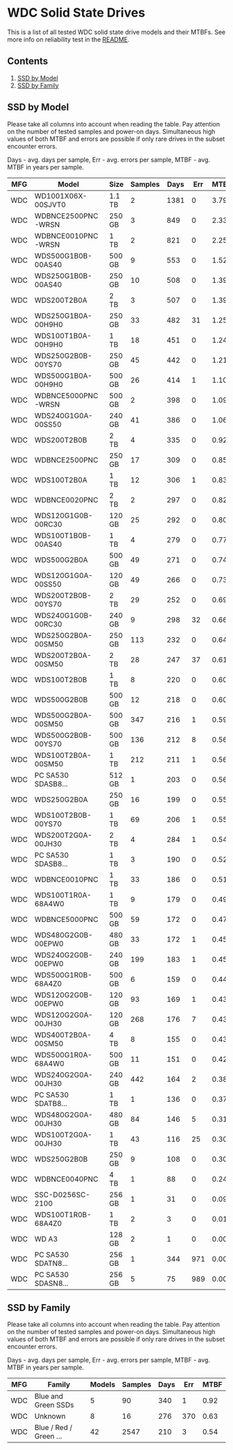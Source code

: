 WDC Solid State Drives
======================

This is a list of all tested WDC solid state drive models and their MTBFs. See
more info on reliability test in the [README](https://github.com/linuxhw/SMART).

Contents
--------

1. [ SSD by Model  ](#ssd-by-model)
2. [ SSD by Family ](#ssd-by-family)

SSD by Model
------------

Please take all columns into account when reading the table. Pay attention on the
number of tested samples and power-on days. Simultaneous high values of both MTBF
and errors are possible if only rare drives in the subset encounter errors.

Days - avg. days per sample,
Err  - avg. errors per sample,
MTBF - avg. MTBF in years per sample.

| MFG       | Model              | Size   | Samples | Days  | Err   | MTBF |
|-----------|--------------------|--------|---------|-------|-------|------|
| WDC       | WD1001X06X-00SJVT0 | 1.1 TB | 2       | 1381  | 0     | 3.79   |
| WDC       | WDBNCE2500PNC-WRSN | 250 GB | 3       | 849   | 0     | 2.33   |
| WDC       | WDBNCE0010PNC-WRSN | 1 TB   | 2       | 821   | 0     | 2.25   |
| WDC       | WDS500G1B0B-00AS40 | 500 GB | 9       | 553   | 0     | 1.52   |
| WDC       | WDS250G1B0B-00AS40 | 250 GB | 10      | 508   | 0     | 1.39   |
| WDC       | WDS200T2B0A        | 2 TB   | 3       | 507   | 0     | 1.39   |
| WDC       | WDS250G1B0A-00H9H0 | 250 GB | 33      | 482   | 31    | 1.25   |
| WDC       | WDS100T1B0A-00H9H0 | 1 TB   | 18      | 451   | 0     | 1.24   |
| WDC       | WDS250G2B0B-00YS70 | 250 GB | 45      | 442   | 0     | 1.21   |
| WDC       | WDS500G1B0A-00H9H0 | 500 GB | 26      | 414   | 1     | 1.10   |
| WDC       | WDBNCE5000PNC-WRSN | 500 GB | 2       | 398   | 0     | 1.09   |
| WDC       | WDS240G1G0A-00SS50 | 240 GB | 41      | 386   | 0     | 1.06   |
| WDC       | WDS200T2B0B        | 2 TB   | 4       | 335   | 0     | 0.92   |
| WDC       | WDBNCE2500PNC      | 250 GB | 17      | 309   | 0     | 0.85   |
| WDC       | WDS100T2B0A        | 1 TB   | 12      | 306   | 1     | 0.83   |
| WDC       | WDBNCE0020PNC      | 2 TB   | 2       | 297   | 0     | 0.82   |
| WDC       | WDS120G1G0B-00RC30 | 120 GB | 25      | 292   | 0     | 0.80   |
| WDC       | WDS100T1B0B-00AS40 | 1 TB   | 4       | 279   | 0     | 0.77   |
| WDC       | WDS500G2B0A        | 500 GB | 49      | 271   | 0     | 0.74   |
| WDC       | WDS120G1G0A-00SS50 | 120 GB | 49      | 266   | 0     | 0.73   |
| WDC       | WDS200T2B0B-00YS70 | 2 TB   | 29      | 252   | 0     | 0.69   |
| WDC       | WDS240G1G0B-00RC30 | 240 GB | 9       | 298   | 32    | 0.66   |
| WDC       | WDS250G2B0A-00SM50 | 250 GB | 113     | 232   | 0     | 0.64   |
| WDC       | WDS200T2B0A-00SM50 | 2 TB   | 28      | 247   | 37    | 0.61   |
| WDC       | WDS100T2B0B        | 1 TB   | 8       | 220   | 0     | 0.60   |
| WDC       | WDS500G2B0B        | 500 GB | 12      | 218   | 0     | 0.60   |
| WDC       | WDS500G2B0A-00SM50 | 500 GB | 347     | 216   | 1     | 0.59   |
| WDC       | WDS500G2B0B-00YS70 | 500 GB | 136     | 212   | 8     | 0.56   |
| WDC       | WDS100T2B0A-00SM50 | 1 TB   | 212     | 211   | 1     | 0.56   |
| WDC       | PC SA530 SDASB8... | 512 GB | 1       | 203   | 0     | 0.56   |
| WDC       | WDS250G2B0A        | 250 GB | 16      | 199   | 0     | 0.55   |
| WDC       | WDS100T2B0B-00YS70 | 1 TB   | 69      | 206   | 1     | 0.55   |
| WDC       | WDS200T2G0A-00JH30 | 2 TB   | 4       | 284   | 1     | 0.54   |
| WDC       | PC SA530 SDASB8... | 1 TB   | 3       | 190   | 0     | 0.52   |
| WDC       | WDBNCE0010PNC      | 1 TB   | 33      | 186   | 0     | 0.51   |
| WDC       | WDS100T1R0A-68A4W0 | 1 TB   | 9       | 179   | 0     | 0.49   |
| WDC       | WDBNCE5000PNC      | 500 GB | 59      | 172   | 0     | 0.47   |
| WDC       | WDS480G2G0B-00EPW0 | 480 GB | 33      | 172   | 1     | 0.45   |
| WDC       | WDS240G2G0B-00EPW0 | 240 GB | 199     | 183   | 1     | 0.45   |
| WDC       | WDS500G1R0B-68A4Z0 | 500 GB | 6       | 159   | 0     | 0.44   |
| WDC       | WDS120G2G0B-00EPW0 | 120 GB | 93      | 169   | 1     | 0.43   |
| WDC       | WDS120G2G0A-00JH30 | 120 GB | 268     | 176   | 7     | 0.43   |
| WDC       | WDS400T2B0A-00SM50 | 4 TB   | 8       | 155   | 0     | 0.43   |
| WDC       | WDS500G1R0A-68A4W0 | 500 GB | 11      | 151   | 0     | 0.42   |
| WDC       | WDS240G2G0A-00JH30 | 240 GB | 442     | 164   | 2     | 0.38   |
| WDC       | PC SA530 SDATB8... | 1 TB   | 1       | 136   | 0     | 0.37   |
| WDC       | WDS480G2G0A-00JH30 | 480 GB | 84      | 146   | 5     | 0.31   |
| WDC       | WDS100T2G0A-00JH30 | 1 TB   | 43      | 116   | 25    | 0.30   |
| WDC       | WDS250G2B0B        | 250 GB | 9       | 108   | 0     | 0.30   |
| WDC       | WDBNCE0040PNC      | 4 TB   | 1       | 88    | 0     | 0.24   |
| WDC       | SSC-D0256SC-2100   | 256 GB | 1       | 31    | 0     | 0.09   |
| WDC       | WDS100T1R0B-68A4Z0 | 1 TB   | 2       | 3     | 0     | 0.01   |
| WDC       | WD A3              | 128 GB | 2       | 1     | 0     | 0.00   |
| WDC       | PC SA530 SDATN8... | 256 GB | 1       | 344   | 971   | 0.00   |
| WDC       | PC SA530 SDASN8... | 256 GB | 5       | 75    | 989   | 0.00   |

SSD by Family
-------------

Please take all columns into account when reading the table. Pay attention on the
number of tested samples and power-on days. Simultaneous high values of both MTBF
and errors are possible if only rare drives in the subset encounter errors.

Days - avg. days per sample,
Err  - avg. errors per sample,
MTBF - avg. MTBF in years per sample.

| MFG       | Family                 | Models | Samples | Days  | Err   | MTBF |
|-----------|------------------------|--------|---------|-------|-------|------|
| WDC       | Blue and Green SSDs    | 5      | 90      | 340   | 1     | 0.92   |
| WDC       | Unknown                | 8      | 16      | 276   | 370   | 0.63   |
| WDC       | Blue / Red / Green ... | 42     | 2547    | 210   | 3     | 0.54   |
